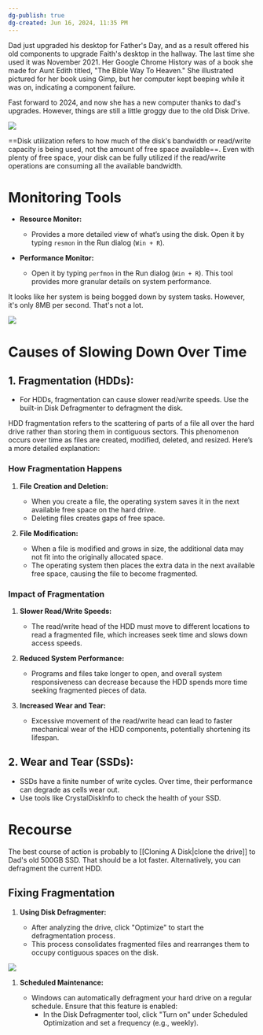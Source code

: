 ```yaml
---
dg-publish: true
dg-created: Jun 16, 2024, 11:35 PM
---
```


Dad just upgraded his desktop for Father's Day, and as a result offered his old components to upgrade Faith's desktop in the hallway. The last time she used it was November 2021. Her Google Chrome History was of a book she made for Aunt Edith titled, "The Bible Way To Heaven." She illustrated pictured for her book using Gimp, but her computer kept beeping while it was on, indicating a component failure.

Fast forward to 2024, and now she has a new computer thanks to dad's upgrades. However, things are still a little groggy due to the old Disk Drive.

![](https://i.imgur.com/nZEysMg.png)

==Disk utilization refers to how much of the disk's bandwidth or read/write capacity is being used, not the amount of free space available==. Even with plenty of free space, your disk can be fully utilized if the read/write operations are consuming all the available bandwidth.

# Monitoring Tools

- **Resource Monitor:**
    
    - Provides a more detailed view of what’s using the disk. Open it by typing `resmon` in the Run dialog (`Win + R`).
- **Performance Monitor:**
    
    - Open it by typing `perfmon` in the Run dialog (`Win + R`). This tool provides more granular details on system performance.

It looks like her system is being bogged down by system tasks. However, it's only 8MB per second. That's not a lot.

![](https://i.imgur.com/PGaqpSh.png)

# Causes of Slowing Down Over Time

## 1. Fragmentation (HDDs):
    
- For HDDs, fragmentation can cause slower read/write speeds. Use the built-in Disk Defragmenter to defragment the disk.

HDD fragmentation refers to the scattering of parts of a file all over the hard drive rather than storing them in contiguous sectors. This phenomenon occurs over time as files are created, modified, deleted, and resized. Here’s a more detailed explanation:

### How Fragmentation Happens

1. **File Creation and Deletion:**
    
    - When you create a file, the operating system saves it in the next available free space on the hard drive.
    - Deleting files creates gaps of free space.
2. **File Modification:**
    
    - When a file is modified and grows in size, the additional data may not fit into the originally allocated space.
    - The operating system then places the extra data in the next available free space, causing the file to become fragmented.

### Impact of Fragmentation

1. **Slower Read/Write Speeds:**
    
    - The read/write head of the HDD must move to different locations to read a fragmented file, which increases seek time and slows down access speeds.
2. **Reduced System Performance:**
    
    - Programs and files take longer to open, and overall system responsiveness can decrease because the HDD spends more time seeking fragmented pieces of data.
3. **Increased Wear and Tear:**
    
    - Excessive movement of the read/write head can lead to faster mechanical wear of the HDD components, potentially shortening its lifespan.

## 2. Wear and Tear (SSDs):
    
- SSDs have a finite number of write cycles. Over time, their performance can degrade as cells wear out.
- Use tools like CrystalDiskInfo to check the health of your SSD.

# Recourse

The best course of action is probably to [[Cloning A Disk|clone the drive]] to Dad's old 500GB SSD. That should be a lot faster. Alternatively, you can defragment the current HDD.

## Fixing Fragmentation

1. **Using Disk Defragmenter:**
    
    - After analyzing the drive, click "Optimize" to start the defragmentation process.
    - This process consolidates fragmented files and rearranges them to occupy contiguous spaces on the disk.

![](https://i.imgur.com/b2tq12j.png)

1. **Scheduled Maintenance:**
    
    - Windows can automatically defragment your hard drive on a regular schedule. Ensure that this feature is enabled:
        - In the Disk Defragmenter tool, click "Turn on" under Scheduled Optimization and set a frequency (e.g., weekly).



